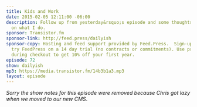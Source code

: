 ```yaml
---
title: Kids and Work
date: 2015-02-05 12:11:00 -06:00
description: Follow up from yesterday&rsquo;s episode and some thoughts from my kids
  on what I do.
sponsor: Transistor.fm
sponsor-link: http://feed.press/dailyish
sponsor-copy: Hosting and feed support provided by Feed.Press.  Sign-up today and
  try FeedPress on a 14 day trial (no contracts or commitments). Use promo code "dailyish"
  during checkout to get 10% off your first year.
episode: 72
show: dailyish
mp3: https://media.transistor.fm/14b3b1a3.mp3
layout: episode
---
```


<em>Sorry the show notes for this episode were removed because Chris got lazy when we moved to our new CMS</em>.
